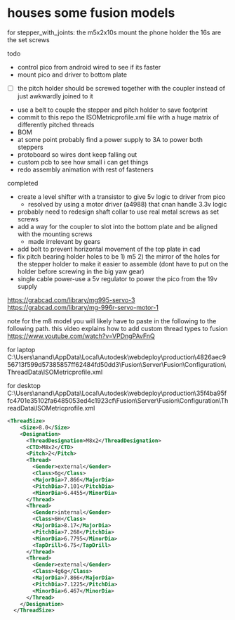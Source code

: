 # houses some fusion models 

for stepper_with_joints:
the m5x2x10s mount the phone holder
the 16s are the set screws

todo
  - control pico from android wired to see if its faster 
  - mount pico and driver to bottom plate 
  - [ ] the pitch holder should be screwed together with the coupler instead of just awkwardly joined to it
  - use a belt to couple the stepper and pitch holder to save footprint
  - commit to this repo the ISOMetricprofile.xml file with a huge matrix of differently pitched threads 
  - BOM 
  - at some point probably find a power supply to 3A to power both steppers
  - protoboard so wires dont keep falling out
  - custom pcb to see how small i can get things 
  - redo assembly animation with rest of fasteners 

completed
  - create a level shifter with a transistor to give 5v logic to driver from pico 
      - resolved by using a motor driver (a4988) that cnan handle 3.3v logic
  - probably need to redesign shaft collar to use real metal screws as set screws
  - add a way for the coupler to slot into the bottom plate and be aligned with the mounting screws
    - made irrelevant by gears
  - add bolt to prevent horizontal movement of the top plate in cad 
  - fix pitch bearing holder holes to be 1) m5 2) the mirror of the holes for the stepper holder to make it easier to assemble (dont have to put on the holder before screwing in the big yaw gear)
  - single cable power-use a 5v regulator to power the pico from the 19v supply
  

https://grabcad.com/library/mg995-servo-3
https://grabcad.com/library/mg-996r-servo-motor-1


note for the m8 model you will likely have to paste in the following to the following path. this video explains how to add custom thread types to fusion https://www.youtube.com/watch?v=VPDngPAvFnQ

for laptop 
C:\Users\anand\AppData\Local\Autodesk\webdeploy\production\4826aec956713f599d57385857ff62484fd50dd3\Fusion\Server\Fusion\Configuration\ThreadData\ISOMetricprofile.xml

for desktop 
C:\Users\anand\AppData\Local\Autodesk\webdeploy\production\35f4ba95ffc4701e35102fa6485053ed4c1923cf\Fusion\Server\Fusion\Configuration\ThreadData\ISOMetricprofile.xml

```xml
<ThreadSize>
    <Size>8.0</Size>
    <Designation>
      <ThreadDesignation>M8x2</ThreadDesignation>
      <CTD>M8x2</CTD>
      <Pitch>2</Pitch>
      <Thread>
        <Gender>external</Gender>
        <Class>6g</Class>
        <MajorDia>7.866</MajorDia>
        <PitchDia>7.101</PitchDia>
        <MinorDia>6.4455</MinorDia>
      </Thread>
      <Thread>
        <Gender>internal</Gender>
        <Class>6H</Class>
        <MajorDia>8.17</MajorDia>
        <PitchDia>7.268</PitchDia>
        <MinorDia>6.7795</MinorDia>
        <TapDrill>6.75</TapDrill>
      </Thread>
      <Thread>
        <Gender>external</Gender>
        <Class>4g6g</Class>
        <MajorDia>7.866</MajorDia>
        <PitchDia>7.1225</PitchDia>
        <MinorDia>6.467</MinorDia>
      </Thread>
    </Designation>
  </ThreadSize>
  ```